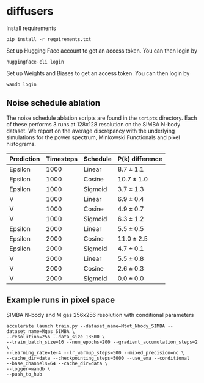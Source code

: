 # diffusers

Install requirements

```
pip install -r requirements.txt
```

Set up Hugging Face account to get an access token. You can then login by 

```
huggingface-cli login
```

Set up Weights and Biases to get an access token. You can then login by

```
wandb login
```

## Noise schedule ablation 

The noise schedule ablation scripts are found in the `scripts` directory. Each of these performs 3 runs at 128x128 resolution 
on the SIMBA N-body dataset. We report on the average discrepancy with the underlying simulations for the power spectrum, Minkowski Functionals and pixel histograms. 

| Prediction | Timesteps | Schedule | P(k) difference |
|------------|-----------|----------|-----------------|
| Epsilon    | 1000      | Linear   | $8.7 \pm 1.1$   |
| Epsilon    | 1000      | Cosine   | $10.7 \pm 1.0$  |
| Epsilon    | 1000      | Sigmoid  | $3.7 \pm 1.3$   |
| V          | 1000      | Linear   | $6.9 \pm 0.4$   |
| V          | 1000      | Cosine   | $4.9 \pm 0.7$   |
| V          | 1000      | Sigmoid  | $6.3 \pm 1.2$   |
| Epsilon    | 2000      | Linear   | $5.5 \pm 0.5$   |
| Epsilon    | 2000      | Cosine   | $11.0 \pm 2.5$  |
| Epsilon    | 2000      | Sigmoid  | $4.7 \pm 0.1$   |
| V          | 2000      | Linear   | $5.5 \pm 0.8$   |
| V          | 2000      | Cosine   | $2.6 \pm 0.3$   |
| V          | 2000      | Sigmoid  | $0.0 \pm 0.0$   |

## Example runs in pixel space 

SIMBA N-body and M gas 256x256 resolution with conditional parameters

```
accelerate launch train.py --dataset_name=Mtot_Nbody_SIMBA --dataset_name=Mgas_SIMBA \
--resolution=256 --data_size 13500 \
--train_batch_size=16 --num_epochs=200 --gradient_accumulation_steps=2 \
--learning_rate=1e-4 --lr_warmup_steps=500 --mixed_precision=no \
--cache_dir=data --checkpointing_steps=5000 --use_ema --conditional 
--base_channels=64 --cache_dir=data \
--logger=wandb \
--push_to_hub 
```
